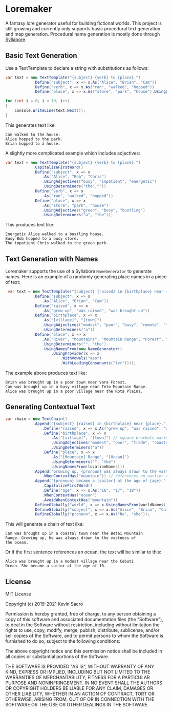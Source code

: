 # Loremaker
A fantasy lore generator useful for building fictional worlds. This project is still growing and currently only supports basic procedural text generation and map generation. Procedural name generation is mostly done through [Syllabore](https://github.com/kesac/Syllabore).

## Basic Text Generation

Use a TextTemplate to declare a string with substitutions as follows:

```C#
var text = new TextTemplate("{subject} {verb} to {place}.")
            .Define("subject", x => x.As("Alice", "Brian", "Cam"))
            .Define("verb", x => x.As("ran", "walked", "hopped"))
            .Define("place", x => x.As("store", "park", "house").UsingDeterminers("a", "the"));

for (int i = 0; i < 10; i++)
{
    Console.WriteLine(text.Next());
}
```

This generates text like:

```
Cam walked to the house.
Alice hopped to the park.
Brian hopped to a house.
```

A slightly more complicated example which includes adjectives:

```C#
var text = new TextTemplate("{subject} {verb} to {place}.")
            .CapitalizeFirstWord()
            .Define("subject", x => x
                .As("Alice", "Bob", "Chris")
                .UsingAdjectives("busy", "impatient", "energetic")
                .UsingDeterminers("the",""))
            .Define("verb", x => x
                .As("ran", "walked", "hopped"))
            .Define("place", x => x
                .As("store", "park", "house")
                .UsingAdjectives("green", "busy", "bustling")
                .UsingDeterminers("a", "the"));
```

This produces text like:
```
Energetic Alice walked to a bustling house.
Busy Bob hopped to a busy store.
The impatient Chris walked to the green park.
```

## Text Generation with Names

Loremaker supports the use of a Syllabore `NameGenerator` to generate names. Here is an example of a randomly generating place names in a piece of text:

```C#
 var text = new TextTemplate("{subject} {raised} in {birthplace} near {place}.")
            .Define("subject", x => x
                .As("Alice", "Brian", "Cam"))
            .Define("raised", x => x
                .As("grew up", "was raised", "was brought up"))
            .Define("birthplace", x => x
                .As("[village]", "[town]")
                .UsingAdjectives("modest", "poor", "busy", "remote", "trade", "coastal", "underground")
                .UsingDeterminers("a"))
            .Define("place", x => x
                .As("River", "Mountains", "Mountain Range", "Forest", "Ruins", "Sea", "Lake", "Plains")
                .UsingDeterminers("", "the")
                .UsingNamesFrom(new NameGenerator()
                    .UsingProvider(x => x
                        .WithVowels("aeo")
                        .WithLeadingConsonants("tvr"))));
```

The example above produces text like:
```
Brian was brought up in a poor town near Vara Forest.
Cam was brought up in a busy village near Teto Mountain Range.
Alice was brought up in a poor village near the Rota Plains.
```

## Generating Contextual Text
```C#
var chain = new TextChain()
            .Append("{subject} {raised} in {birthplace} near {place}.", x => x
                .Define("raised", x => x.As("grew up", "was raised", "was brought up"))
                .Define("birthplace", x => x
                    .As("[village]", "[town]") // square brackets marks context tags
                    .UsingAdjectives("modest", "poor", "trade", "coastal")
                    .UsingDeterminers("a"))
                .Define("place", x => x
                    .As("[Mountain] Range", "[Ocean]")
                    .UsingDeterminers("", "the")
                    .UsingNamesFrom(locationNames)))
            .Append("Growing up, {pronoun} was always drawn to the vastness of the ocean.", x => x
                .WhenContextHas("mountain")) // references an earlier context tag
            .Append("{pronoun} became a [sailor] at the age of {age}.", x => x
                .CapitalizeFirstWord()
                .Define("age", x => x.As("16", "17", "18"))
                .WhenContextHas("ocean")
                .AvoidWhenContextHas("mountain"))
            .DefineGlobally("world", x => x.UsingNamesFrom(worldNames))
            .DefineGlobally("subject", x => x.As("Alice", "Brian", "Cam"))
            .DefineGlobally("pronoun", x => x.As("he", "she"));
```

This will generate a chain of text like:

```
Cam was brought up in a coastal town near the Betai Mountain
Range. Growing up, he was always drawn to the vastness of
the ocean.
```

Or if the first sentence references an ocean, the text will be similar to this:

```
Alice was brought up in a modest village near the Cebuti
Ocean. She became a sailor at the age of 16.
```


## License

MIT License

Copyright (c) 2019-2021 Kevin Sacro

Permission is hereby granted, free of charge, to any person obtaining a copy
of this software and associated documentation files (the "Software"), to deal
in the Software without restriction, including without limitation the rights
to use, copy, modify, merge, publish, distribute, sublicense, and/or sell
copies of the Software, and to permit persons to whom the Software is
furnished to do so, subject to the following conditions:

The above copyright notice and this permission notice shall be included in all
copies or substantial portions of the Software.

THE SOFTWARE IS PROVIDED "AS IS", WITHOUT WARRANTY OF ANY KIND, EXPRESS OR
IMPLIED, INCLUDING BUT NOT LIMITED TO THE WARRANTIES OF MERCHANTABILITY,
FITNESS FOR A PARTICULAR PURPOSE AND NONINFRINGEMENT. IN NO EVENT SHALL THE
AUTHORS OR COPYRIGHT HOLDERS BE LIABLE FOR ANY CLAIM, DAMAGES OR OTHER
LIABILITY, WHETHER IN AN ACTION OF CONTRACT, TORT OR OTHERWISE, ARISING FROM,
OUT OF OR IN CONNECTION WITH THE SOFTWARE OR THE USE OR OTHER DEALINGS IN THE
SOFTWARE.
